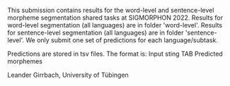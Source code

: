 This submission contains results for the word-level and sentence-level morpheme segmentation shared tasks at SIGMORPHON 2022.
Results for word-level segmentation (all languages) are in folder 'word-level'.
Results for sentence-level segmentation (all languages) are in folder 'sentence-level'.
We only submit one set of predictions for each language/subtask.

Predictions are stored in tsv files.
The format is: Input sting TAB Predicted morphemes

Leander Girrbach, University of Tübingen
